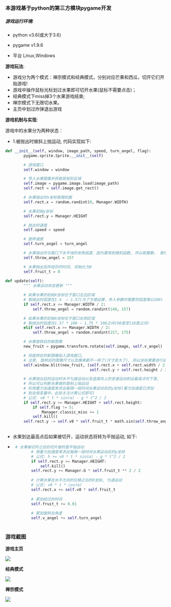 ### **本游戏基于python的第三方模块pygame开发**

##### 游戏运行环境:

- python   v3.6(或大于3.6)

- pygame  v1.9.6
- 平台 Linux,Windows



**游戏玩法**:

- 游戏分为两个模式：禅宗模式和经典模式，分别对应芒果和西瓜，切开它们开始游戏!
- 游戏中操作鼠标光标划过水果即可切开水果(鼠标不需要点击)；
- 经典模式下miss掉3个水果游戏结束;
- 禅宗模式下无限切水果。
- 主页中划过炸弹退出游戏







**游戏机制与实现**:

游戏中的水果分为两种状态：

- 1.被抛出时做斜上抛运动, 代码实现如下:

```python
def __init__(self, window, image_path, speed, turn_angel, flag):
        pygame.sprite.Sprite.__init__(self)

        # 游戏窗口
        self.window = window

        # 导入水果图像并获取其矩形区域
        self.image = pygame.image.load(image_path)
        self.rect = self.image.get_rect()

        # 水果抛出时x坐标取随机数
        self.rect.x = random.randint(0, Manager.WIDTH)

        # 水果初始y坐标
        self.rect.y = Manager.HEIGHT

        # 抛出时速度
        self.speed = speed

        # 旋转速度
        self.turn_angel = turn_angel

        # 水果抛出时与窗口下水平线的夹角弧度，因为要用到随机函数, 所以取整数， 使用时除以100
        self.throw_angel = 157

        # 水果抛出后所经历的时间, 初始化为0
        self.fruit_t = 0
        
def update(self):
        """ 水果运动状态更新 """

        # 如果水果的初始X坐标位于窗口左边区域
        # 取抛出时弧度在1.4  ~ 1.57(为了方便运算，传入参数时需要将弧度乘以100) 之间(70度至90度之间)
        if self.rect.x <= Manager.WIDTH / 2:
            self.throw_angel = random.randint(140, 157)

        # 如果水果的初始X坐标位于窗口右侧区域
        # 取抛出时弧度在1.57 * 100 ~ 1.75 * 100之间(90度至110度之间)
        elif self.rect.x >= Manager.WIDTH / 2:
            self.throw_angel = random.randint(157, 175)

        # 水果旋转后的新图像
        new_fruit = pygame.transform.rotate(self.image, self.v_angel)

        # 将旋转后的新图像贴入游戏窗口, 
        # 注意, 旋转后的图像尺寸以及像素都不一样了(尺寸变大了), 所以坐标需要进行适当处理
        self.window.blit(new_fruit, (self.rect.x + self.rect.width / 2 - new_fruit.get_width() / 2,
                                     self.rect.y + self.rect.height / 2 - new_fruit.get_height() / 2))

        # 水果抛出后的运动时水平匀速运动以及竖直向上的变速运动到达最高点时下落, 
        # 所以可以判断水果做的是斜上抛运动
        # 利用重力加速度来求出每隔一段时间水果运动后的y坐标(重力加速度已添加
        # 到全局变量中，此处关注计算公式即可)
        # 公式: v0 * t * sin(α) - g * t^2 / 2
        if self.rect.y >= Manager.HEIGHT + self.rect.height:
            if self.flag != 5:
                Manager.classic_miss += 1
            self.kill()
        self.rect.y -= self.v0 * self.fruit_t * math.sin(self.throw_angel / 100) - (Manager.G *
                                                                                    self.fruit_t ** 2 / 10) / 2

```



- 水果到达最高点后如果被切开，运动状态将转为平抛运动, 如下:

- ```python
   # 水果被切开之后的切片做的是平抛运动
          # 用重力加速度来求出每隔一段时间水果运动后的y坐标
          # 公式: h += v0 * t * sin(α) - g * t^2 / 2
          if self.rect.y >= Manager.HEIGHT:
              self.kill()
          self.rect.y += Manager.G * self.fruit_t ** 2 / 2
    
          # 计算水果在水平方向的位移之后的X坐标, 匀速运动
          # 公式: v0 * t * cos(α)
          self.rect.x += self.v0 * self.fruit_t
    
          # 累加经过的时间
          self.fruit_t += 0.01
    
          # 累加旋转总角度
          self.v_angel += self.turn_angel
    
  ```

  



### 游戏截图

**游戏主页**

![](.\img\游戏主页.png)



**经典模式**

![](.\img\经典模式.png)



**禅宗模式**

![](.\img\禅宗模式.png)